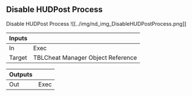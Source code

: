 ## Disable HUDPost Process
Disable HUDPost Process
![[../img/nd_img_DisableHUDPostProcess.png]]

|Inputs||
|--|--|
| In | Exec |
| Target | TBLCheat Manager Object Reference |

|Outputs||
|--|--|
| Out | Exec |
